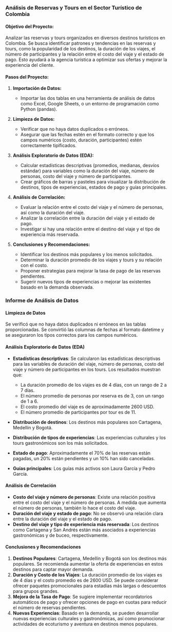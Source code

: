 ### Análisis de Reservas y Tours en el Sector Turístico de Colombia

#### Objetivo del Proyecto:
Analizar las reservas y tours organizados en diversos destinos turísticos en Colombia. Se busca identificar patrones y tendencias en las reservas y tours, 
como la popularidad de los destinos, la duración de los viajes, el número de participantes y la relación entre el costo del viaje y el estado de pago. 
Esto ayudará a la agencia turística a optimizar sus ofertas y mejorar la experiencia del cliente.

#### Pasos del Proyecto:

1. **Importación de Datos:**
   - Importar las dos tablas en una herramienta de análisis de datos como Excel, Google Sheets, o un entorno de programación como Python (pandas).
   
2. **Limpieza de Datos:**
   - Verificar que no haya datos duplicados o erróneos.
   - Asegurar que las fechas estén en el formato correcto y que los campos numéricos (costo, duración, participantes) estén correctamente tipificados.

3. **Análisis Exploratorio de Datos (EDA):**
   - Calcular estadísticas descriptivas (promedios, medianas, desvíos estándar) para variables como la duración del viaje, número de personas, costo del viaje y número de participantes.
   - Crear gráficos de barras y pasteles para visualizar la distribución de destinos, tipos de experiencias, estados de pago y guías principales.

4. **Análisis de Correlación:**
   - Evaluar la relación entre el costo del viaje y el número de personas, así como la duración del viaje.
   - Analizar la correlación entre la duración del viaje y el estado de pago.
   - Investigar si hay una relación entre el destino del viaje y el tipo de experiencia más reservada.

5. **Conclusiones y Recomendaciones:**
   - Identificar los destinos más populares y los menos solicitados.
   - Determinar la duración promedio de los viajes y tours y su relación con el costo.
   - Proponer estrategias para mejorar la tasa de pago de las reservas pendientes.
   - Sugerir nuevos tipos de experiencias o mejorar las existentes basado en la demanda observada.


### Informe de Análisis de Datos

#### Limpieza de Datos
Se verificó que no haya datos duplicados ni erróneos en las tablas proporcionadas. Se convirtió las columnas de fechas al formato datetime y se aseguraron los tipos correctos para los campos numéricos.

#### Análisis Exploratorio de Datos (EDA)
- **Estadísticas descriptivas**: Se calcularon las estadísticas descriptivas para las variables de duración del viaje, número de personas, costo del viaje y número de participantes en los tours. Los resultados muestran que:
  - La duración promedio de los viajes es de 4 días, con un rango de 2 a 7 días.
  - El número promedio de personas por reserva es de 3, con un rango de 1 a 6.
  - El costo promedio del viaje es de aproximadamente 2600 USD.
  - El número promedio de participantes por tour es de 11.

- **Distribución de destinos**: Los destinos más populares son Cartagena, Medellín y Bogotá.
- **Distribución de tipos de experiencias**: Las experiencias culturales y los tours gastronómicos son los más solicitados.
- **Estado de pago**: Aproximadamente el 70% de las reservas están pagadas, un 20% están pendientes y un 10% han sido canceladas.
- **Guías principales**: Los guías más activos son Laura García y Pedro García.

#### Análisis de Correlación
- **Costo del viaje y número de personas**: Existe una relación positiva entre el costo del viaje y el número de personas. A medida que aumenta el número de personas, también lo hace el costo del viaje.
- **Duración del viaje y estado de pago**: No se observó una relación clara entre la duración del viaje y el estado de pago.
- **Destino del viaje y tipo de experiencia más reservada**: Los destinos como Cartagena y San Andrés están más asociados a experiencias gastronómicas y de buceo, respectivamente.

#### Conclusiones y Recomendaciones
1. **Destinos Populares**: Cartagena, Medellín y Bogotá son los destinos más populares. Se recomienda aumentar la oferta de experiencias en estos destinos para captar mayor demanda.
2. **Duración y Costo de los Viajes**: La duración promedio de los viajes es de 4 días y el costo promedio es de 2600 USD. Se puede considerar ofrecer paquetes promocionales para estadías más largas o descuentos para grupos grandes.
3. **Mejora de la Tasa de Pago**: Se sugiere implementar recordatorios automáticos de pago y ofrecer opciones de pago en cuotas para reducir el número de reservas pendientes.
4. **Nuevas Experiencias**: Basado en la demanda, se pueden desarrollar nuevas experiencias culturales y gastronómicas, así como promocionar actividades de ecoturismo y aventura en destinos menos populares.
